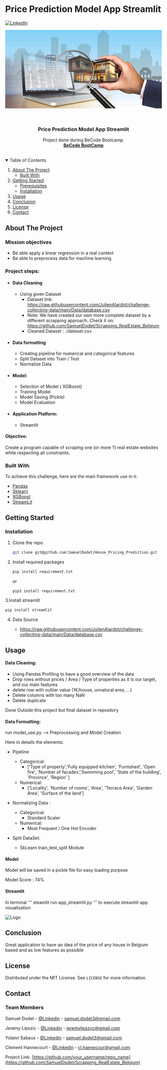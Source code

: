 # Price Prediction Model App Streamlit



[![LinkedIn][linkedin-shield]](https://www.linkedin.com/in/samuel-dodet/)


![Logo](https://github.com/SamuelDodet/Scrapping_RealEstate_Belgium/blob/main/image/logo.png)
<!-- PROJECT LOGO -->
<br />
<p align="center">
    

  <h3 align="center">Price Prediction Model App Streamlit</h3>

  <p align="center">
    Project done during BeCode Bootcamp.
    <br />
    <a href="https://becode.org/learn/ai-bootcamp/"><strong> BeCode BootCamp </strong></a>
    <br />
    <br />

  </p>
</p>



<!-- TABLE OF CONTENTS -->
<details open="open">
  <summary>Table of Contents</summary>
  <ol>
    <li>
      <a href="#about-the-project">About The Project</a>
      <ul>
        <li><a href="#built-with">Built With</a></li>
      </ul>
    </li>
    <li>
      <a href="#getting-started">Getting Started</a>
      <ul>
        <li><a href="#prerequisites">Prerequisites</a></li>
        <li><a href="#installation">Installation</a></li>
      </ul>
    </li>
    <li><a href="#usage">Usage</a></li>
    <li><a href="#roadmap">Conclusion</a></li>
    <li><a href="#license">License</a></li>
    <li><a href="#contact">Contact</a></li>
  </ol>
</details>



<!-- ABOUT THE PROJECT -->
## About The Project


### Mission objectives
- Be able apply a linear regression in a real context
- Be able to preprocess data for machine learning

### Project steps:
- #### Data Cleaning
  * Using given Dataset
    * Dataset link: https://raw.githubusercontent.com/JulienAlardot/challenge-collecting-data/main/Data/database.csv
    * Note: We have created our own more complete dataset by a different scrapping approach. 
      Check it on: https://github.com/SamuelDodet/Scrapping_RealEstate_Belgium
    * Cleaned Dataset : ./dataset.csv
    

- #### Data formatting
  * Creating pipeline for numerical and categorical features
  * Split Dataset into Train / Test
  * Normalize Data
    

- #### Model:
    * Selection of Model ( XGBoost)
    * Training Model
    * Model Saving (Pickle)
    * Model Evaluation

- #### Application Platform:
    * Streamlit
    
#### Objective:
Create a program capable of scraping one (or more ?) real estate websites while respecting all constraints.


### Built With

To achieve this challenge, here are the main framework use in it:

* [Pandas](https://pandas.pydata.org/)
* [Sklearn](https://scikit-learn.org/stable/)
* [XGBoost](https://xgboost.readthedocs.io/en/latest/)
* [StreamLit](https://streamlit.io/)




<!-- GETTING STARTED -->
## Getting Started



### Installation


1. Clone the repo
   ```sh
   git clone git@github.com:SamuelDodet/House_Pricing_Prediction.git
   ```
2. Install required packages
   ```sh
   pip install requirement.txt
   ```
   or
   ```sh
   pip3 install requirement.txt
   ```
3.Install streamlit
   ```sh
   pip install streamlit
   ```

4. Data Source
   
    * https://raw.githubusercontent.com/JulienAlardot/challenge-collecting-data/main/Data/database.csv



<!-- USAGE EXAMPLES -->
## Usage

#### Data Cleaning:
* Using Pandas Profiling to have a good overview of the data
* Drop rows without prices / Area / Type of properties as it is our target, and our main features
* delete row with outlier value (1€/house, unnatural area, ...)
* Delete columns with too many NaN 
* Delete duplicate

Done Outside this project but final dataset in repository
    
#### Data Formatting:

run model_use.py --> Preprocessing and Model Creation

Here in details the elements:

  * Pipeline
    * Categorical:
        * ['Type of property','Fully equipped kitchen', 'Furnished', 'Open fire',
                                    'Number of facades','Swimming pool', 'State of the building', 'Province', 'Region'
                                     ]
    * Numerical:
        * ['Locality', 'Number of rooms', 'Area', 'Terrace Area', 'Garden Area',
                                   'Surface of the land']
          
    
  * Normalizing Data : 
    * Categorical:
        * Standard Scaler
    * Numerical:
        * Most Frequent / One Hot Encoder
    
    
  *  Split DataSet:
        * SkLearn train_test_split Module
    

#### Model

Model will be saved in a pickle file for easy loading purpose

Model Score : 74%

#### Streamlit

In terminal ''' steamlit run app_streamlit.py
''' to execute streamlit app visualisation

![Logo](https://github.com/SamuelDodet/Belgian_Houses_Price_Prediction/blob/main/images/img.png)



<!-- ROADMAP -->
## Conclusion

Great application to have an idea of the price of any house in Belgium based and as low features as possible




<!-- LICENSE -->
## License

Distributed under the MIT License. See `LICENSE` for more information.



<!-- CONTACT -->
## Contact

### Team Members
Samuel Dodet - [@Linkedin](https://www.linkedin.com/in/samuel-dodet/) - samuel.dodet3@gmail.com

Jeremy Lipszic - [@Linkedin](https://www.linkedin.com/in/jeremy-lipszyc/) - jeremylipszyc@gmail.com

Yolann Sabaux - [@Linkedin](https://www.linkedin.com/in/samuel-dodet/) - samuel.dodet3@gmail.com

Clement Hannecourt - [@Linkedin](https://www.linkedin.com/in/haenecour/) - cl.haenecour@gmail.com

Project Link: [https://github.com/your_username/repo_name](https://github.com/SamuelDodet/Scrapping_RealEstate_Belgium)

[linkedin-shield]: https://img.shields.io/badge/-LinkedIn-black.svg?style=for-the-badge&logo=linkedin&colorB=555


